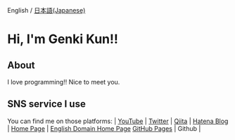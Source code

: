 English / [日本語(Japanese)](README_ja.md)
# Hi, I'm Genki Kun!!

## About
I love programming!!
Nice to meet you.

## SNS service I use
You can find me on those platforms: |
[YouTube](https://www.youtube.com/channel/UCQ5bxC9pa0tkqEJ2ZqW8OiA/) |
[Twitter](https://twitter.com/genkikun01) |
[Qiita](https://qiita.com/genkikun01) |
[Hatena Blog](https://genkikun01.hateblo.jp) |
[Home Page](http://xn--w8jeh4xc.ml) |
[English Domain Home Page](http://genkikun01.ml)
[GitHub Pages](https://genkikun01.github.io) |
Github |
